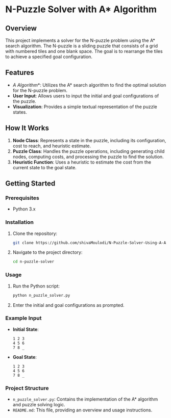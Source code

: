 # N-Puzzle Solver with A* Algorithm

## Overview

This project implements a solver for the N-puzzle problem using the A* search algorithm. The N-puzzle is a sliding puzzle that consists of a grid with numbered tiles and one blank space. The goal is to rearrange the tiles to achieve a specified goal configuration.

## Features

- **A* Algorithm**: Utilizes the A* search algorithm to find the optimal solution for the N-puzzle problem.
- **User Input**: Allows users to input the initial and goal configurations of the puzzle.
- **Visualization**: Provides a simple textual representation of the puzzle states.

## How It Works

1. **Node Class**: Represents a state in the puzzle, including its configuration, cost to reach, and heuristic estimate.
2. **Puzzle Class**: Handles the puzzle operations, including generating child nodes, computing costs, and processing the puzzle to find the solution.
3. **Heuristic Function**: Uses a heuristic to estimate the cost from the current state to the goal state.

## Getting Started

### Prerequisites

- Python 3.x

### Installation

1. Clone the repository:
   ```bash
   git clone https://github.com/shivaMoulodi/N-Puzzle-Solver-Using-A-Algorithm.git
   ```
2. Navigate to the project directory:
   ```bash
   cd n-puzzle-solver
   ```

### Usage

1. Run the Python script:
   ```bash
   python n_puzzle_solver.py
   ```

2. Enter the initial and goal configurations as prompted.

### Example Input

- **Initial State**:
  ```
  1 2 3
  4 5 6
  7 8 _
  ```

- **Goal State**:
  ```
  1 2 3
  4 5 6
  7 8 _
  ```

### Project Structure

- `n_puzzle_solver.py`: Contains the implementation of the A* algorithm and puzzle solving logic.
- `README.md`: This file, providing an overview and usage instructions.
